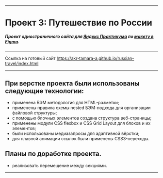 ***

# Проект 3: Путешествие по России
##### Проект одностраничного сайта для [Яндекс Практикума](https://praktikum.yandex.ru/) по [макету в Figma](https://www.figma.com/file/OyRWEjU6wBwRe1hapzQoLx/Sprint-3%3A-Russia-%2F-desktop-%2B-mobile?node-id=28503%3A0).

***

Ссылка на готовый сайт https://akr-tamara-a.github.io/russian-travel/index.html

***

## При верстке проекта были использованы следующие технологии:

* применена БЭМ методология для HTML-разметки;
* применены правила схемы nested БЭМ-подхода для организации файловой структуры;
* с помощью блочных элементов создана структура веб-страницы;
* применены модули CSS flexbox и CSS Grid Layout для блоков и их элементов;
* были использованы медиазапросы для адаптивной вёрстки;
* для плавной анимации ссылок были применены CSS3-переходы.

## Планы по доработке проекта.

* реализовать перемещение между секциями. 

***
